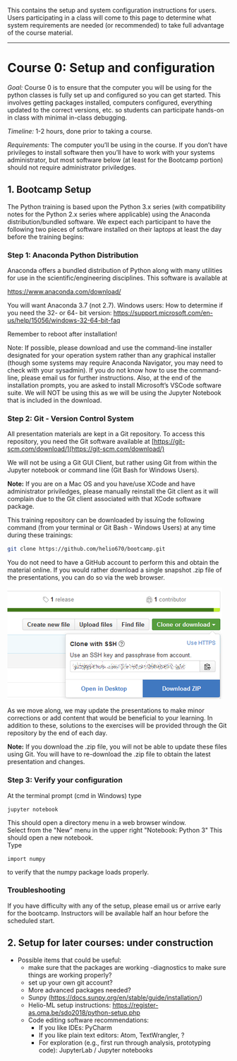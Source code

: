 This contains the setup and system configuration instructions for users.  Users participating in a class will come to this page to determine what system requirements are needed (or recommended) to take full advantage of the course material.  

---
# Course 0:  Setup and configuration

_Goal:_  Course 0 is to ensure that the computer you will be using for the python classes is fully set up and configured so you can get started.  This involves getting packages installed, computers configured, everything updated to the correct versions, etc. so students can participate hands-on in class with minimal in-class debugging.  

_Timeline:_  1-2 hours, done prior to taking a course.  

_Requirements:_  The computer you’ll be using in the course. If you don’t have privileges to install software then you’ll have to work with your systems administrator, but most software below (at least for the Bootcamp portion) should not require administrator priviledges.

## 1.  Bootcamp Setup

The Python training is based upon the Python 3.x series (with compatibility notes for the Python 2.x series where applicable) using the Anaconda distribution/bundled software. We expect each participant to have the following two pieces of software installed on their laptops at least the day before the training begins:

### Step 1: Anaconda Python Distribution
Anaconda offers a bundled distribution of Python along with many utilities for use in the scientific/engineering disciplines. This software is available at

https://www.anaconda.com/download/

You will want Anaconda 3.7 (not 2.7). 
Windows users:  How to determine if you need the 32- or 64- bit version:  https://support.microsoft.com/en-us/help/15056/windows-32-64-bit-faq

Remember to reboot after installation!  

Note: If possible, please download and use the command-line installer designated for your operation system rather than any graphical installer (though some systems may require Anaconda Navigator, you may need to check with your sysadmin). If you do not know how to use the command-line, please email us for further instructions. Also, at the end of the installation prompts, you are asked to install Microsoft’s VSCode software suite. We will NOT be using this as we will be using the Jupyter Notebook that is included in the download.

### Step 2: Git - Version Control System

All presentation materials are kept in a Git repository. To access this repository, you need the Git software available at
[https://git-scm.com/download/](https://git-scm.com/download/)

We will not be using a Git GUI Client, but rather using Git from within the Jupyter notebook or command line (Git Bash for Windows Users).

__Note:__ If you are on a Mac OS and you have/use XCode and have administrator priviledges, please manually reinstall the Git client as it will complain due to the Git client associated with that XCode software package.

This training repository can be downloaded by issuing the following command (from your terminal or Git Bash - Windows Users) at any time during these trainings:

```bash
git clone https://github.com/helio670/bootcamp.git
```

You do not need to have a GitHub account to perform this and obtain the material online. If you would rather download a single snapshot .zip file of the presentations, you can do so via the web browser.
  
![Git Zip](git_zip.png)

As we move along, we may update the presentations to make minor corrections or add content that would be beneficial to your learning. In addition to these, solutions to the exercises will be provided through the Git repository by the end of each day.

__Note:__ If you download the .zip file, you will not be able to update these files using Git. You will have to re-download the .zip file to obtain the latest presentation and changes.

### Step 3: Verify your configuration
At the terminal prompt (cmd in Windows) type 
```
jupyter notebook
```
This should open a directory menu in a web browser window.  
Select from the "New" menu in the upper right "Notebook: Python 3"
This should open a new notebook.  
Type 
``` 
import numpy
```
to verify that the numpy package loads properly. 

### Troubleshooting
If you have difficulty with any of the setup, please email us or arrive early for the bootcamp.  Instructors will be available half an hour before the scheduled start. 

## 2. Setup for later courses:  under construction

* Possible items that could be useful:
  * make sure that the packages are working -diagnostics to make sure things are working properly?
  * set up your own git account?
  * More advanced packages needed? 
  * Sunpy (https://docs.sunpy.org/en/stable/guide/installation/)
  * Helio-ML setup instructions:  https://register-as.oma.be/sdo2018/python-setup.php
  * Code editing software recommendations: 
    * If you like IDEs: PyCharm 
    * If you like plain text editors: Atom, TextWrangler, ? 
    * For exploration (e.g., first run through analysis, prototyping code): JupyterLab / Jupyter notebooks
